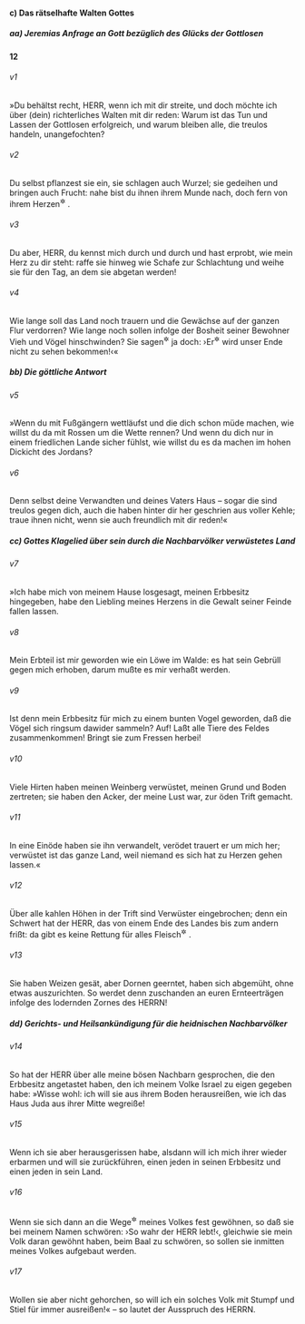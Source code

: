 #### c) Das rätselhafte Walten Gottes

##### aa) Jeremias Anfrage an Gott bezüglich des Glücks der Gottlosen

__12__

###### v1
»Du behältst recht, HERR, wenn ich mit dir streite, und doch möchte ich über (dein) richterliches Walten mit dir reden: Warum ist das Tun und Lassen der Gottlosen erfolgreich, und warum bleiben alle, die treulos handeln, unangefochten?

###### v2
Du selbst pflanzest sie ein, sie schlagen auch Wurzel; sie gedeihen und bringen auch Frucht: nahe bist du ihnen ihrem Munde nach, doch fern von ihrem Herzen<sup title="vgl. Jes 29,13">&#x2732;</sup>
.

###### v3
Du aber, HERR, du kennst mich durch und durch und hast erprobt, wie mein Herz zu dir steht: raffe sie hinweg wie Schafe zur Schlachtung und weihe sie für den Tag, an dem sie abgetan werden!

###### v4
Wie lange soll das Land noch trauern und die Gewächse auf der ganzen Flur verdorren? Wie lange noch sollen infolge der Bosheit seiner Bewohner Vieh und Vögel hinschwinden? Sie sagen<sup title="oder: denken">&#x2732;</sup>
 ja doch: ›Er<sup title="d.h. Jeremia">&#x2732;</sup>
 wird unser Ende nicht zu sehen bekommen!‹«

##### bb) Die göttliche Antwort


###### v5
»Wenn du mit Fußgängern wettläufst und die dich schon müde machen, wie willst du da mit Rossen um die Wette rennen? Und wenn du dich nur in einem friedlichen Lande sicher fühlst, wie willst du es da machen im hohen Dickicht des Jordans?

###### v6
Denn selbst deine Verwandten und deines Vaters Haus – sogar die sind treulos gegen dich, auch die haben hinter dir her geschrien aus voller Kehle; traue ihnen nicht, wenn sie auch freundlich mit dir reden!«

##### cc) Gottes Klagelied über sein durch die Nachbarvölker verwüstetes Land


###### v7
»Ich habe mich von meinem Hause losgesagt, meinen Erbbesitz hingegeben, habe den Liebling meines Herzens in die Gewalt seiner Feinde fallen lassen.

###### v8
Mein Erbteil ist mir geworden wie ein Löwe im Walde: es hat sein Gebrüll gegen mich erhoben, darum mußte es mir verhaßt werden.

###### v9
Ist denn mein Erbbesitz für mich zu einem bunten Vogel geworden, daß die Vögel sich ringsum dawider sammeln? Auf! Laßt alle Tiere des Feldes zusammenkommen! Bringt sie zum Fressen herbei!

###### v10
Viele Hirten haben meinen Weinberg verwüstet, meinen Grund und Boden zertreten; sie haben den Acker, der meine Lust war, zur öden Trift gemacht.

###### v11
In eine Einöde haben sie ihn verwandelt, verödet trauert er um mich her; verwüstet ist das ganze Land, weil niemand es sich hat zu Herzen gehen lassen.«

###### v12
Über alle kahlen Höhen in der Trift sind Verwüster eingebrochen; denn ein Schwert hat der HERR, das von einem Ende des Landes bis zum andern frißt: da gibt es keine Rettung für alles Fleisch<sup title="= für irgendein Geschöpf">&#x2732;</sup>
.

###### v13
Sie haben Weizen gesät, aber Dornen geerntet, haben sich abgemüht, ohne etwas auszurichten. So werdet denn zuschanden an euren Ernteerträgen infolge des lodernden Zornes des HERRN!

##### dd) Gerichts- und Heilsankündigung für die heidnischen Nachbarvölker


###### v14
So hat der HERR über alle meine bösen Nachbarn gesprochen, die den Erbbesitz angetastet haben, den ich meinem Volke Israel zu eigen gegeben habe: »Wisse wohl: ich will sie aus ihrem Boden herausreißen, wie ich das Haus Juda aus ihrer Mitte wegreiße!

###### v15
Wenn ich sie aber herausgerissen habe, alsdann will ich mich ihrer wieder erbarmen und will sie zurückführen, einen jeden in seinen Erbbesitz und einen jeden in sein Land.

###### v16
Wenn sie sich dann an die Wege<sup title="oder: Weise, d.h. Gottesverehrung">&#x2732;</sup>
 meines Volkes fest gewöhnen, so daß sie bei meinem Namen schwören: ›So wahr der HERR lebt!‹, gleichwie sie mein Volk daran gewöhnt haben, beim Baal zu schwören, so sollen sie inmitten meines Volkes aufgebaut werden.

###### v17
Wollen sie aber nicht gehorchen, so will ich ein solches Volk mit Stumpf und Stiel für immer ausreißen!« – so lautet der Ausspruch des HERRN.